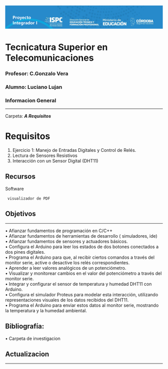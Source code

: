 ![alt text](/caratula.png)
# Tecnicatura Superior en Telecomunicaciones
### Profesor: C.Gonzalo Vera   
### Alumno: Luciano Lujan

### Informacion General
***
Carpeta: ***A Requisitos***
# Requisitos

1. Ejercicio 1: Manejo de Entradas Digitales y Control de Relés.    
2. Lectura de Sensores Resistivos  
3. Interacción con un Sensor Digital (DHT11)   

## Recursos
Software 
```
 visualizador de PDF
```
## Objetivos
***
• Afianzar fundamentos de programación en C/C++  
• Afianzar fundamentos de herramientas de desarrollo ( simuladores, ide)  
• Afianzar fundamentos de sensores y actuadores básicos.  
• Configura el Arduino para leer los estados de dos botones conectados a dos pines digitales.  
• Programa el Arduino para que, al recibir ciertos comandos a través del monitor serie, active o desactive los relés correspondientes.  
• Aprender a leer valores analógicos de un potenciómetro.  
• Visualizar y monitorear cambios en el valor del potenciómetro a través del monitor serie.  
• Integrar y configurar el sensor de temperatura y humedad DHT11 con Arduino.  
• Configura el simulador Proteus para modelar esta interacción, utilizando representaciones visuales de los datos recibidos del DHT11.  
• Programa el Arduino para enviar estos datos al monitor serie, mostrando la temperatura y la humedad ambiental. 

##  Bibliografía:  
• Carpeta de investigacion


## Actualizacion
***
